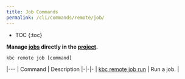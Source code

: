```yaml
---
title: Job Commands
permalink: /cli/commands/remote/job/
---
```


* TOC
{:toc}

**Manage [jobs](https://help.keboola.com/management/jobs/) directly in the [project](/cli/#subsystems).**

```
kbc remote job [command]
```

|---
| Command | Description
|-|-|-
| [kbc remote job run](/cli/commands/remote/job/run/) | Run a job. |
